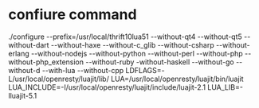 # confiure command
./configure --prefix=/usr/local/thrift10lua51 --without-qt4 --without-qt5
--without-dart --without-haxe --without-c_glib --without-csharp --without-erlang
--without-nodejs --without-python --without-perl --without-php
--without-php_extension --without-ruby -without-haskell --without-go --without-d
--with-lua --without-cpp LDFLAGS=-L/usr/local/openresty/luajit/lib/
LUA=/usr/local/openresty/luajit/bin/luajit
LUA_INCLUDE=-I/usr/local/openresty/luajit/include/luajit-2.1
LUA_LIB=-lluajit-5.1
